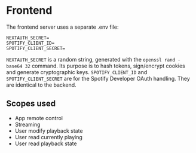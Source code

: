 # Frontend

The frontend server uses a separate .env file:
```
NEXTAUTH_SECRET=
SPOTIFY_CLIENT_ID=
SPOTIFY_CLIENT_SECRET=
```
`NEXTAUTH_SECRET` is a random string, generated with the `openssl rand -base64 32` command. Its purpose is to hash tokens, sign/encrypt cookies and generate cryptographic keys.
`SPOTIFY_CLIENT_ID` and `SPOTIFY_CLIENT_SECRET` are for the Spotify Developer OAuth handling. They are identical to the backend.

## Scopes used
* App remote control
* Streaming
* User modify playback state
* User read currently playing
* User read playback state
